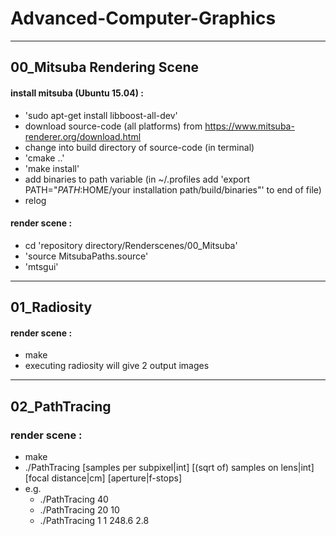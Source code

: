 # Advanced-Computer-Graphics
___

## 00_Mitsuba Rendering Scene

#### install mitsuba (Ubuntu 15.04) :

+ 'sudo apt-get install libboost-all-dev'
+ download source-code (all platforms) from https://www.mitsuba-renderer.org/download.html
+ change into build directory of source-code (in terminal)
+ 'cmake ..'
+ 'make install'
+ add binaries to path variable (in ~/.profiles add 'export PATH="$PATH:$HOME/your installation path/build/binaries"' to end of file)
+ relog

#### render scene :

+ cd 'repository directory/Renderscenes/00_Mitsuba'
+ 'source MitsubaPaths.source'
+ 'mtsgui'

___

## 01_Radiosity

#### render scene :

+ make
+ executing radiosity will give 2 output images

___

## 02_PathTracing

### render scene :

+ make
+ ./PathTracing [samples per subpixel|int] [(sqrt of) samples on lens|int] [focal distance|cm] [aperture|f-stops]
+ e.g.
  + ./PathTracing 40
  + ./PathTracing 20 10
  + ./PathTracing 1 1 248.6 2.8
